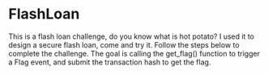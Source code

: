 # FlashLoan
This is a flash loan challenge, do you know what is hot potato? I used it to design a secure flash loan, come and try it. Follow the steps below to complete the challenge. The goal is calling the get_flag() function to trigger a Flag event, and submit the transaction hash to get the flag. 

